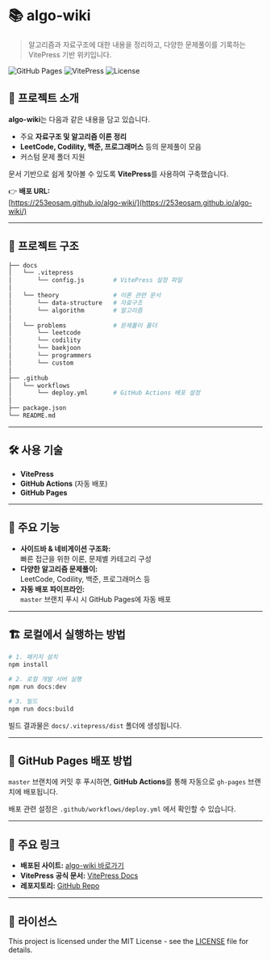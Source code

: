 # 📚 algo-wiki

> 알고리즘과 자료구조에 대한 내용을 정리하고, 다양한 문제풀이를 기록하는 VitePress 기반 위키입니다.

![GitHub Pages](https://img.shields.io/badge/GitHub%20Pages-deployed-brightgreen)
![VitePress](https://img.shields.io/badge/VitePress-Framework-blue)
![License](https://img.shields.io/github/license/253eosam/algo-wiki)

## 🚀 프로젝트 소개

**algo-wiki**는 다음과 같은 내용을 담고 있습니다.

- 주요 **자료구조 및 알고리즘 이론 정리**
- **LeetCode, Codility, 백준, 프로그래머스** 등의 문제풀이 모음
- 커스텀 문제 폴더 지원

문서 기반으로 쉽게 찾아볼 수 있도록 **VitePress**를 사용하여 구축했습니다.

👉 **배포 URL:**  
[https://253eosam.github.io/algo-wiki/](https://253eosam.github.io/algo-wiki/)

---

## 📂 프로젝트 구조

```bash
├── docs
│   └── .vitepress
│       └── config.js        # VitePress 설정 파일
│
│   └── theory               # 이론 관련 문서
│       └── data-structure   # 자료구조
│       └── algorithm        # 알고리즘
│
│   └── problems             # 문제풀이 폴더
│       └── leetcode
│       └── codility
│       └── baekjoon
│       └── programmers
│       └── custom
│
├── .github
│   └── workflows
│       └── deploy.yml       # GitHub Actions 배포 설정
│
├── package.json
└── README.md
```

---

## 🛠️ 사용 기술

- **VitePress**
- **GitHub Actions** (자동 배포)
- **GitHub Pages**

---

## 📄 주요 기능

- **사이드바 & 네비게이션 구조화:**  
  빠른 접근을 위한 이론, 문제별 카테고리 구성
- **다양한 알고리즘 문제풀이:**  
  LeetCode, Codility, 백준, 프로그래머스 등
- **자동 배포 파이프라인:**  
  `master` 브랜치 푸시 시 GitHub Pages에 자동 배포

---

## 🏗️ 로컬에서 실행하는 방법

```bash
# 1. 패키지 설치
npm install

# 2. 로컬 개발 서버 실행
npm run docs:dev

# 3. 빌드
npm run docs:build
```

빌드 결과물은 `docs/.vitepress/dist` 폴더에 생성됩니다.

---

## 🚀 GitHub Pages 배포 방법

`master` 브랜치에 커밋 후 푸시하면, **GitHub Actions**를 통해 자동으로 `gh-pages` 브랜치에 배포됩니다.

배포 관련 설정은 `.github/workflows/deploy.yml` 에서 확인할 수 있습니다.

---

## 🔗 주요 링크

- **배포된 사이트:** [algo-wiki 바로가기](https://253eosam.github.io/algo-wiki/)
- **VitePress 공식 문서:** [VitePress Docs](https://vitepress.dev/)
- **레포지토리:** [GitHub Repo](https://github.com/253eosam/algo-wiki)

---

## 📜 라이선스

This project is licensed under the MIT License - see the [LICENSE](./LICENSE) file for details.
